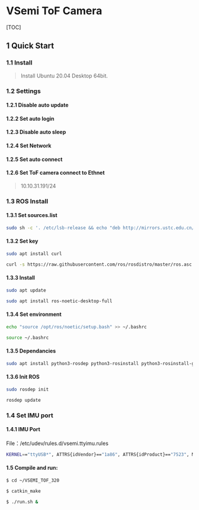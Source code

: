 # VSemi ToF Camera

[TOC]

## 1 Quick Start

### 1.1 Install
> Install Ubuntu 20.04 Desktop 64bit.

### 1.2 Settings
#### 1.2.1 Disable auto update
#### 1.2.2 Set auto login
#### 1.2.3 Disable auto sleep
#### 1.2.4 Set Network
#### 1.2.5 Set auto connect
#### 1.2.6 Set ToF camera connect to Ethnet
> 10.10.31.191/24

### 1.3 ROS Install

#### 1.3.1 Set sources.list
```bash
sudo sh -c '. /etc/lsb-release && echo "deb http://mirrors.ustc.edu.cn/ros/ubuntu/ `lsb_release -cs` main" > /etc/apt/sources.list.d/ros-latest.list'
```

#### 1.3.2 Set key
```bash
sudo apt install curl
```
```bash
curl -s https://raw.githubusercontent.com/ros/rosdistro/master/ros.asc | sudo apt-key add -
```

#### 1.3.3 Install
```bash
sudo apt update
```
```bash
sudo apt install ros-noetic-desktop-full
```

#### 1.3.4 Set environment
```bash
echo "source /opt/ros/noetic/setup.bash" >> ~/.bashrc
```
```bash
source ~/.bashrc
```

#### 1.3.5 Dependancies
```bash
sudo apt install python3-rosdep python3-rosinstall python3-rosinstall-generator python3-wstool build-essential
```

#### 1.3.6 Init ROS
```bash
sudo rosdep init
```
```bash
rosdep update
```

### 1.4 Set IMU port

#### 1.4.1 IMU Port
File：/etc/udev/rules.d/vsemi.ttyimu.rules
```bash
KERNEL=="ttyUSB*", ATTRS{idVendor}=="1a86", ATTRS{idProduct}=="7523", MODE:="0777", SYMLINK+="ttyIMU"

```

#### 1.5 Compile and run:
```bash
$ cd ~/VSEMI_TOF_320
```

```bash
$ catkin_make
```

```bash
$ ./run.sh &
```


